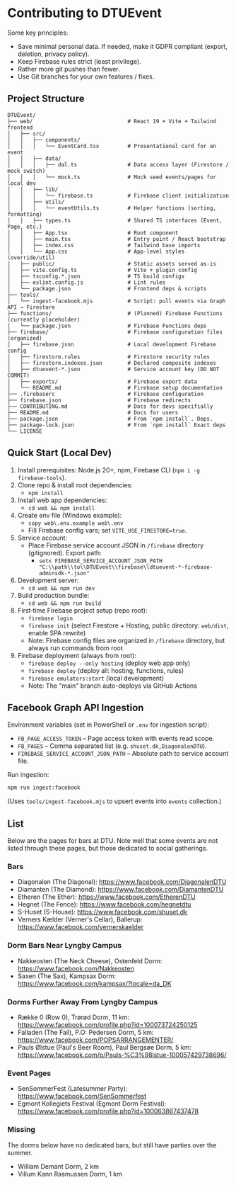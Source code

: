# Contributing to DTUEvent

Some key principles:

- Save minimal personal data. If needed, make it GDPR compliant (export, deletion, privacy policy).
- Keep Firebase rules strict (least privilege).
- Rather more git pushes than fewer.
- Use Git branches for your own features / fixes.

## Project Structure

```text
DTUEvent/
├── web/                              # React 19 + Vite + Tailwind frontend
│   ├── src/
│   │   ├── components/
│   │   │   └── EventCard.tsx         # Presentational card for an event
│   │   ├── data/
│   │   │   ├── dal.ts                # Data access layer (Firestore / mock switch)
│   │   │   └── mock.ts               # Mock seed events/pages for local dev
│   │   ├── lib/
│   │   │   └── firebase.ts           # Firebase client initialization
│   │   ├── utils/
│   │   │   └── eventUtils.ts         # Helper functions (sorting, formatting)
│   │   ├── types.ts                  # Shared TS interfaces (Event, Page, etc.)
│   │   ├── App.tsx                   # Root component
│   │   ├── main.tsx                  # Entry point / React bootstrap
│   │   ├── index.css                 # Tailwind base imports
│   │   └── App.css                   # App‑level styles (override/util)
│   ├── public/                       # Static assets served as‑is
│   ├── vite.config.ts                # Vite + plugin config
│   ├── tsconfig.*.json               # TS build configs
│   ├── eslint.config.js              # Lint rules
│   └── package.json                  # Frontend deps & scripts
├── tools/
│   └── ingest-facebook.mjs           # Script: pull events via Graph API → Firestore
├── functions/                        # (Planned) Firebase Functions (currently placeholder)
│   └── package.json                  # Firebase Functions deps
├── firebase/                         # Firebase configuration files (organized)
│   ├── firebase.json                 # Local development Firebase config
│   ├── firestore.rules               # Firestore security rules
│   ├── firestore.indexes.json        # Declared composite indexes
│   ├── dtuevent-*.json               # Service account key (DO NOT COMMIT)
│   ├── exports/                      # Firebase export data
│   └── README.md                     # Firebase setup documentation
├── .firebaserc                       # Firebase configuration
├── firebase.json                     # Firebase redirects
├── CONTRIBUTING.md                   # Docs for devs specifially
├── README.md                         # Docs for users
├── package.json                      # From `npm install`. Deps. 
├── package-lock.json                 # From `npm install` Exact deps
└── LICENSE
```

## Quick Start (Local Dev)

1. Install prerequisites: Node.js 20+, npm, Firebase CLI (`npm i -g firebase-tools`).
2. Clone repo & install root dependencies:
   - `npm install`
3. Install web app dependencies:
   - `cd web && npm install`
4. Create env file (Windows example):
   - `copy web\.env.example web\.env`
   - Fill Firebase config vars; set `VITE_USE_FIRESTORE=true`.
5. Service account:
   - Place Firebase service account JSON in `/firebase` directory (gitignored). Export path:
     - `setx FIREBASE_SERVICE_ACCOUNT_JSON_PATH "C:\\path\\to\\DTUEvent\\firebase\\dtuevent-*-firebase-adminsdk-*.json"`
6. Development server:
   - `cd web && npm run dev`
7. Build production bundle:
   - `cd web && npm run build`
8. First‑time Firebase project setup (repo root):
   - `firebase login`
   - `firebase init` (select Firestore + Hosting, public directory: `web/dist`, enable SPA rewrite)
   - Note: Firebase config files are organized in `/firebase` directory, but always run commands from root
9. Firebase deployment (always from root):
   - `firebase deploy --only hosting` (deploy web app only)
   - `firebase deploy` (deploy all: hosting, functions, rules)
   - `firebase emulators:start` (local development)
   - Note: The "main" branch auto-deploys via GitHub Actions

## Facebook Graph API Ingestion

Environment variables (set in PowerShell or `.env` for ingestion script):

- `FB_PAGE_ACCESS_TOKEN` – Page access token with events read scope.
- `FB_PAGES` – Comma separated list (e.g. `shuset.dk,DiagonalenDTU`).
- `FIREBASE_SERVICE_ACCOUNT_JSON_PATH` – Absolute path to service account file.

Run ingestion:

```bash
npm run ingest:facebook
```

(Uses `tools/ingest-facebook.mjs` to upsert events into `events` collection.)

## List

Below are the pages for bars at DTU. Note well that some events are not listed through these pages, but those dedicated to social gatherings.

### Bars

- Diagonalen (The Diagonal): <https://www.facebook.com/DiagonalenDTU>
- Diamanten (The Diamond): <https://www.facebook.com/DiamantenDTU>
- Etheren (The Ether): <https://www.facebook.com/EtherenDTU>
- Hegnet (The Fence): <https://www.facebook.com/hegnetdtu>
- S-Huset (S-House): <https://www.facebook.com/shuset.dk>
- Verners Kælder (Verner's Cellar), Ballerup: <https://www.facebook.com/vernerskaelder>

### Dorm Bars Near Lyngby Campus

- Nakkeosten (The Neck Cheese), Ostenfeld Dorm: <https://www.facebook.com/Nakkeosten>
- Saxen (The Sax), Kampsax Dorm: <https://www.facebook.com/kampsax/?locale=da_DK>

### Dorms Further Away From Lyngby Campus

- Række 0 (Row 0), Trørød Dorm, 11 km: <https://www.facebook.com/profile.php?id=100073724250125>
- Falladen (The Fail), P.O: Pedersen Dorm, 5 km: <https://www.facebook.com/POPSARRANGEMENTER/>
- Pauls Ølstue (Paul's Beer Room), Paul Bergsøe Dorm, 5 km: <https://www.facebook.com/p/Pauls-%C3%98lstue-100057429738696/>

### Event Pages

- SenSommerFest (Latesummer Party): <https://www.facebook.com/SenSommerfest>
- Egmont Kollegiets Festival (Egmont Dorm Festival): <https://www.facebook.com/profile.php?id=100063867437478>

### Missing

The dorms below have no dedicated bars, but still have parties over the summer.

- William Demant Dorm, 2 km
- Villum Kann Rasmussen Dorm, 1 km
